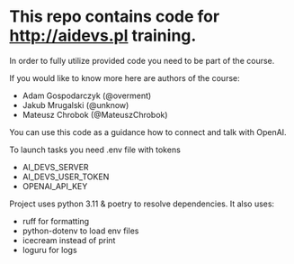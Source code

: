 # This repo contains code for http://aidevs.pl training.

In order to fully utilize provided code you need to be part of the course.

If you would like to know more here are authors of the course:
- Adam Gospodarczyk (@overment)
- Jakub Mrugalski (@unknow)
- Mateusz Chrobok (@MateuszChrobok)

You can use this code as a guidance how to connect and talk with OpenAI.

To launch tasks you need .env file with tokens
- AI_DEVS_SERVER
- AI_DEVS_USER_TOKEN
- OPENAI_API_KEY

Project uses python 3.11 & poetry to resolve dependencies.
It also uses:
- ruff for formatting
- python-dotenv to load env files
- icecream instead of print
- loguru for logs

